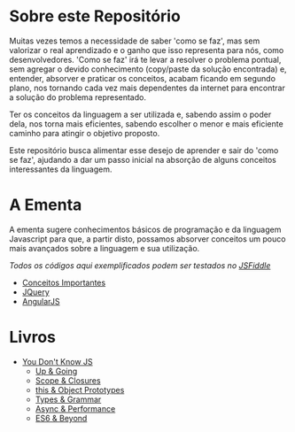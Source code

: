 # Sobre este Repositório

Muitas vezes temos a necessidade de saber 'como se faz', mas sem valorizar o real aprendizado e o ganho que isso representa para nós, como desenvolvedores. 'Como se faz' irá te levar a resolver o problema pontual, sem agregar o devido conhecimento (copy/paste da solução encontrada) e, entender, absorver e praticar os conceitos, acabam ficando em segundo plano, nos tornando cada vez mais dependentes da internet para encontrar a solução do problema representado.

Ter os conceitos da linguagem a ser utilizada e, sabendo assim o poder dela, nos torna mais eficientes, sabendo escolher o menor e mais eficiente caminho para atingir o objetivo proposto.

Este repositório busca alimentar esse desejo de aprender e sair do 'como se faz', ajudando a dar um passo inicial na absorção de alguns conceitos interessantes da linguagem. 

# A Ementa

A ementa sugere conhecimentos básicos de programação e da linguagem Javascript para que, a partir disto, possamos absorver conceitos um pouco mais avançados sobre a linguagem e sua utilização.


_Todos os códigos aqui exemplificados podem ser testados no [JSFiddle](https://jsfiddle.net/)_

* [Conceitos Importantes](https://github.com/pnametala/estudoJS/tree/master/conceitos#escopo-de-vari%C3%A1veis)
* [JQuery](https://github.com/pnametala/estudoJS/tree/master/jquery)
* [AngularJS](https://github.com/pnametala/estudoJS/tree/master/angularJS)

# Livros 

* [You Don't Know JS](https://github.com/getify/You-Dont-Know-JS)
  * [Up & Going](https://github.com/getify/You-Dont-Know-JS/blob/master/up%20&%20going/README.md#you-dont-know-js-up--going)
  * [Scope & Closures](https://github.com/getify/You-Dont-Know-JS/blob/master/scope%20&%20closures/README.md#you-dont-know-js-scope--closures)
  * [this & Object Prototypes](https://github.com/getify/You-Dont-Know-JS/blob/master/this%20&%20object%20prototypes/README.md#you-dont-know-js-this--object-prototypes)
  * [Types & Grammar](https://github.com/getify/You-Dont-Know-JS/blob/master/types%20&%20grammar/README.md#you-dont-know-js-types--grammar)
  * [Async & Performance](https://github.com/getify/You-Dont-Know-JS/blob/master/async%20&%20performance/README.md#you-dont-know-js-async--performance)
  * [ES6 & Beyond](https://github.com/getify/You-Dont-Know-JS/blob/master/es6%20&%20beyond/README.md#you-dont-know-js-es6--beyond)
